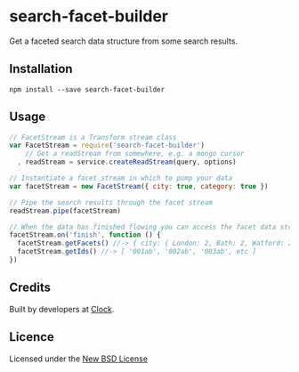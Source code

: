 # search-facet-builder

Get a faceted search data structure from some search results.

## Installation

    npm install --save search-facet-builder

## Usage

```js
// FacetStream is a Transform stream class
var FacetStream = require('search-facet-builder')
    // Get a readStream from somewhere, e.g. a mongo cursor
  , readStream = service.createReadStream(query, options)

// Instantiate a facet stream in which to pump your data
var facetStream = new FacetStream({ city: true, category: true })

// Pipe the search results through the facet stream
readStream.pipe(facetStream)

// When the data has finished flowing you can access the facet data structure
facetStream.on('finish', function () {
  facetStream.getFacets() //-> { city: { London: 2, Bath: 2, Watford: 2 }, category: { Talk: 3, Experience: 3 } }
  facetStream.getIds() //-> [ '001ab', '002ab', '003ab', etc ]
})
```

## Credits
Built by developers at [Clock](http://clock.co.uk).

## Licence
Licensed under the [New BSD License](http://opensource.org/licenses/bsd-license.php)
